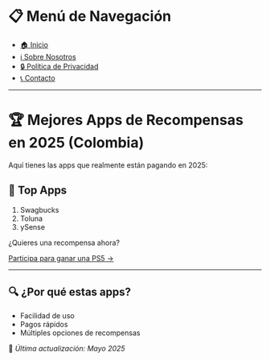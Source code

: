 # 📋 Menú de Navegación

- [🏠 Inicio](https://colombiagiveawayseo.github.io/gana-playstation-5-colombia/)
- [ℹ️ Sobre Nosotros](about.md)
- [🔒 Política de Privacidad](privacy.md)
- [📞 Contacto](contact.md)

---



# 🏆 Mejores Apps de Recompensas en 2025 (Colombia)

Aquí tienes las apps que realmente están pagando en 2025:

## 📱 Top Apps
1. Swagbucks
2. Toluna
3. ySense

¿Quieres una recompensa ahora?

[Participa para ganar una PS5 →](./README.md)

---

## 🔍 ¿Por qué estas apps?
- Facilidad de uso
- Pagos rápidos
- Múltiples opciones de recompensas

📌 *Última actualización: Mayo 2025*

